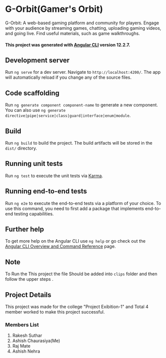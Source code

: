 # G-Orbit(Gamer's Orbit)
G-Orbit: A web-based gaming platform and community for players. Engage with your audience by streaming games, chatting, uploading gaming videos, and going live. Find useful materials, such as game walkthroughs.<br/>
#### This project was generated with [Angular CLI](https://github.com/angular/angular-cli) version 12.2.7.

## Development server

Run `ng serve` for a dev server. Navigate to `http://localhost:4200/`. The app will automatically reload if you change any of the source files.

## Code scaffolding

Run `ng generate component component-name` to generate a new component. You can also use `ng generate directive|pipe|service|class|guard|interface|enum|module`.

## Build

Run `ng build` to build the project. The build artifacts will be stored in the `dist/` directory.

## Running unit tests

Run `ng test` to execute the unit tests via [Karma](https://karma-runner.github.io).

## Running end-to-end tests

Run `ng e2e` to execute the end-to-end tests via a platform of your choice. To use this command, you need to first add a package that implements end-to-end testing capabilities.

## Further help

To get more help on the Angular CLI use `ng help` or go check out the [Angular CLI Overview and Command Reference](https://angular.io/cli) page.

## Note 
To Run the This project the file Should be added into `clips` folder and then follow the upper steps .

## Project Details 
This project was made for the college "Project Exibition-1" and Total 4 member worked to make this project successful.
### Members List
  1) Rakesh Suthar
  2) Ashish Chaurasiya(Me)
  3) Raj Mate
  4) Ashish Nehra
